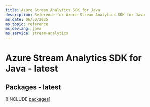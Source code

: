 ```yaml
---
title: Azure Stream Analytics SDK for Java
description: Reference for Azure Stream Analytics SDK for Java
ms.date: 06/30/2025
ms.topic: reference
ms.devlang: java
ms.service: stream-analytics
---
```

# Azure Stream Analytics SDK for Java - latest
## Packages - latest
[!INCLUDE [packages](stream-analytics-index.md)]